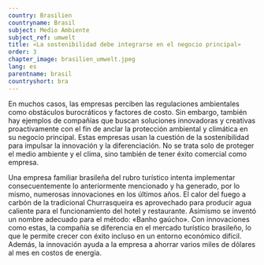 ```yaml
---
country: Brasilien
countryname: Brasil
subject: Medio Ambiente
subject_ref: umwelt
title: «La sostenibilidad debe integrarse en el negocio principal»
order: 3
chapter_image: brasilien_umwelt.jpeg
lang: es
parentname: brasil
countryshort: bra
---
```

<div class="content" markdown="1">
En muchos casos, las empresas perciben las regulaciones ambientales como obstáculos burocráticos y factores de costo. Sin embargo, también hay ejemplos de compañías que buscan soluciones innovadoras y creativas proactivamente con el fin de anclar la protección ambiental y climática en su negocio principal. Estas empresas usan la cuestión de la sostenibilidad para impulsar la innovación y la diferenciación. No se trata solo de proteger el medio ambiente y el clima, sino también de tener éxito comercial como empresa.

Una empresa familiar brasileña del rubro turístico intenta implementar consecuentemente lo anteriormente mencionado y ha generado, por lo mismo, numerosas innovaciones en los últimos años. El calor del fuego a carbón de la tradicional Churrasqueira es aprovechado para producir agua caliente para el funcionamiento del hotel y restaurante. Asimismo se inventó un nombre adecuado para el método: «Banho gaúcho». Con innovaciones como estas, la compañía se diferencia en el mercado turístico brasileño, lo que le permite crecer con éxito incluso en un entorno económico difícil. Además, la innovación ayuda a la empresa a ahorrar varios miles de dólares al mes en costos de energía. 
</div>
